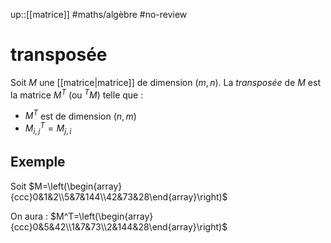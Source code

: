 up::[[matrice]]
#maths/algèbre #no-review 
# transposée

Soit $M$ une [[matrice|matrice]] de dimension $(m, n)$.
La _transposée_ de $M$ est la matrice $M^T$ (ou $^TM$) telle que :
 - $M^T$ est de dimension $(n, m)$
 - $M^T_{i, j} = M_{j, i}$


## Exemple
Soit $M=\left(\begin{array}{ccc}0&1&2\\5&7&144\\42&73&28\end{array}\right)$

On aura : $M^T=\left(\begin{array}{ccc}0&5&42\\1&7&73\\2&144&28\end{array}\right)$
